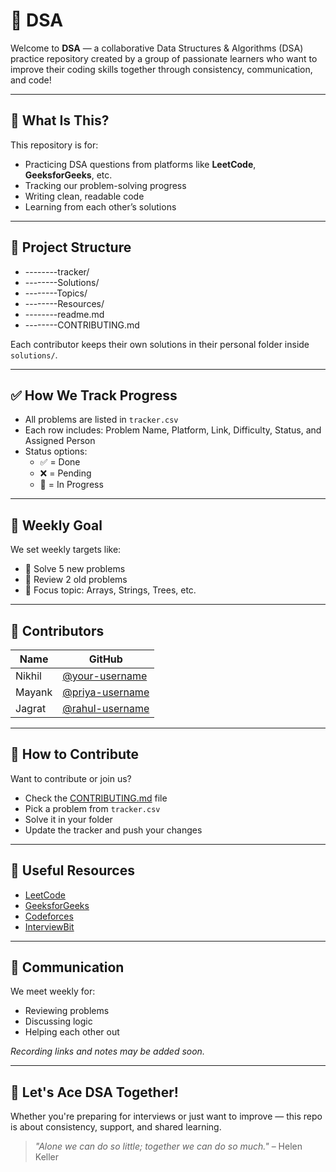 # 🚀 DSA

Welcome to **DSA** — a collaborative Data Structures & Algorithms (DSA) practice repository created by a group of passionate learners who want to improve their coding skills together through consistency, communication, and code!

---

## 📌 What Is This?

This repository is for:
- Practicing DSA questions from platforms like **LeetCode**, **GeeksforGeeks**, etc.
- Tracking our problem-solving progress
- Writing clean, readable code
- Learning from each other’s solutions

---

## 🧱 Project Structure
- --------tracker/
- --------Solutions/
- --------Topics/
- --------Resources/
- --------readme.md
- --------CONTRIBUTING.md



Each contributor keeps their own solutions in their personal folder inside `solutions/`.

---

## ✅ How We Track Progress

- All problems are listed in `tracker.csv`
- Each row includes: Problem Name, Platform, Link, Difficulty, Status, and Assigned Person
- Status options:
  - ✅ = Done
  - ❌ = Pending
  - 🔄 = In Progress

---

## 🧠 Weekly Goal

We set weekly targets like:
- 📌 Solve 5 new problems
- 🔁 Review 2 old problems
- 🎯 Focus topic: Arrays, Strings, Trees, etc.

---

## 🤝 Contributors

| Name   | GitHub |
|--------|--------|
| Nikhil | [@your-username](https://github.com/your-username) |
| Mayank  | [@priya-username](https://github.com/priya-username) |
| Jagrat  | [@rahul-username](https://github.com/rahul-username) |

---

## 🧾 How to Contribute

Want to contribute or join us?

- Check the [CONTRIBUTING.md](./CONTRIBUTING.md) file
- Pick a problem from `tracker.csv`
- Solve it in your folder
- Update the tracker and push your changes

---

## 🔗 Useful Resources

- [LeetCode](https://leetcode.com/)
- [GeeksforGeeks](https://www.geeksforgeeks.org/)
- [Codeforces](https://codeforces.com/)
- [InterviewBit](https://www.interviewbit.com/)

---

## 💬 Communication

We meet weekly for:
- Reviewing problems
- Discussing logic
- Helping each other out

_Recording links and notes may be added soon._

---

## 💪 Let's Ace DSA Together!

Whether you're preparing for interviews or just want to improve — this repo is about consistency, support, and shared learning.

> _"Alone we can do so little; together we can do so much."_ – Helen Keller


